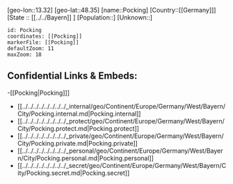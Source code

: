 ﻿---
location: [48.35,13.32]
mapzoom: [7,12] 
mapmarker: city 
type: City
tags:
- geo/City


SpocWebEntityId: 33420
isDeleted: false
confidential: public

---
[geo-lon::13.32]
[geo-lat::48.35]
[name::Pocking]
[Country::[[Germany]]]
[State :: [[../../Bayern]] ]
[Population::]
[Unknown::]


```leaflet
id: Pocking
coordinates: [[Pocking]]
markerFile: [[Pocking]]
defaultZoom: 11 
maxZoom: 18
```


## Confidential Links & Embeds: 
-[[Pocking|Pocking]]] 
- [[../../../../../../../../_internal/geo/Continent/Europe/Germany/West/Bayern/City/Pocking.internal.md|Pocking.internal]] 
- [[../../../../../../../../_protect/geo/Continent/Europe/Germany/West/Bayern/City/Pocking.protect.md|Pocking.protect]] 
- [[../../../../../../../../_private/geo/Continent/Europe/Germany/West/Bayern/City/Pocking.private.md|Pocking.private]] 
- [[../../../../../../../../_personal/geo/Continent/Europe/Germany/West/Bayern/City/Pocking.personal.md|Pocking.personal]] 
- [[../../../../../../../../_secret/geo/Continent/Europe/Germany/West/Bayern/City/Pocking.secret.md|Pocking.secret]] 

